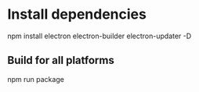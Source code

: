 # Install dependencies

npm install electron electron-builder electron-updater -D

## Build for all platforms

npm run package
